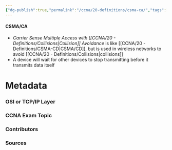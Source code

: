 ```yaml
---
{"dg-publish":true,"permalink":"/ccna/20-definitions/csma-ca/","tags":["defs_ccna"],"created":"2023-11-05T10:55:11.000-08:00","updated":"2023-11-12T18:42:51.000-08:00"}
---
```


#### CSMA/CA
- *Carrier Sense Multiple Access with [[CCNA/20 - Definitions/Collisions\|Collision]] Avoidance* is like [[CCNA/20 - Definitions/CSMA-CD\|CSMA/CD]], but is used in wireless networks to avoid [[CCNA/20 - Definitions/Collisions\|collisions]]
- A device will wait for other devices to stop transmitting before it transmits data itself

# Metadata
### OSI or TCP/IP Layer

### CCNA Exam Topic

### Contributors

### Sources

